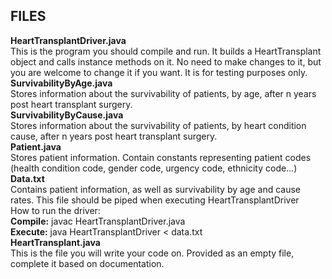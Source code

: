 ## FILES

**HeartTransplantDriver.java** <br>
  This is the program you should compile and run. It builds a HeartTransplant object and calls instance methods on it. No need to make changes to it, but you are welcome to change it if you want. It is for testing purposes only. <br>
**SurvivabilityByAge.java**<br>
  Stores information about the survivability of patients, by age, after n years post heart transplant surgery.<br>
**SurvivabilityByCause.java**<br>
  Stores information about the survivability of patients, by heart condition cause, after n years post heart transplant surgery.<br>
**Patient.java**<br>
  Stores patient information. Contain constants representing patient codes (health condition code, gender code, urgency code, ethnicity code…)<br>
**Data.txt**<br>
  Contains patient information, as well as survivability by age and cause rates. This file should be piped when executing HeartTransplantDriver  <br>
  How to run the driver: <br>
  **Compile:** javac HeartTransplantDriver.java <br>
  **Execute:** java HeartTransplantDriver < data.txt <br>
**HeartTransplant.java**<br>
  This is the file you will write your code on. Provided as an empty file, complete it based on documentation. <br>
